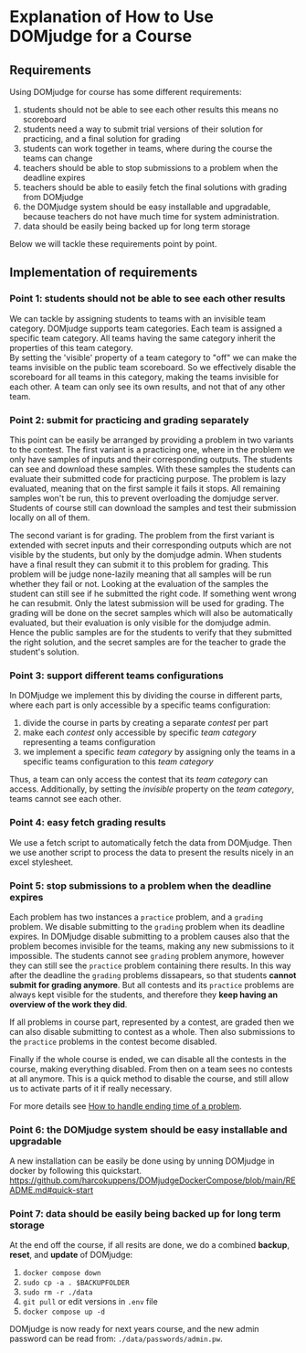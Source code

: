 # Explanation of How to Use DOMjudge for a Course

## Requirements
Using DOMjudge for course has some different requirements:

 1. students should not be able to see each other results
    this means no scoreboard
 2. students need a way to submit trial versions of their solution for practicing, 
    and a final solution for grading
 3. students can work together in teams, where during the course the teams can change 
 4. teachers should be able to stop submissions to a problem when the deadline expires
 5. teachers should be able to easily fetch the final solutions with grading from 
    DOMjudge 
 6. the DOMjudge system should be easy installable and upgradable,
    because teachers do not have much time for system administration.
 7. data should be easily being backed up for long term storage
 
Below we will tackle these requirements point by point.
 
## Implementation of requirements
 
### Point 1: students should not be able to see each other results

We can tackle by assigning students to teams with an invisible team category. 
DOMjudge supports team categories.  Each team is assigned a specific team category. 
All teams having the same category inherit the properties of this team category.  
By setting the 'visible' property of a team category to "off" we can make the 
teams invisible on the public team scoreboard. So we effectively disable the
scoreboard for all teams in this category, making the teams invisible for each other.
A team can only see its own results, and not that of any other team.

### Point 2: submit for practicing and grading separately

This point can be easily be arranged by providing a problem in two variants to the contest.
The first variant is a practicing one, where in the problem we only have samples of
inputs and their corresponding outputs. The students can see and download these samples. 
With these  samples the students can evaluate their submitted code for practicing purpose.
The problem is lazy evaluated, meaning that on the first sample it fails it stops. All remaining
samples won't be run, this to prevent overloading the domjudge server. Students of course still
can download the samples and test their submission locally on all of them.
 
The second variant is for grading. The problem from the first variant is extended with secret inputs 
and their corresponding outputs which are not visible by the students, but only by the domjudge admin.
When students have a final result they can submit it to this problem for grading. 
This problem will be judge none-lazily meaning that all samples will be run whether they fail or not.
Looking at the evaluation of the samples the student can still see if he submitted the right code. 
If something went wrong he can resubmit. Only the latest submission will be used for grading.
The grading will be done on the secret samples which will also be automatically evaluated, but their
evaluation is only visible for the domjudge admin. Hence the public samples are for the students to
verify that they submitted the right solution, and the secret samples are for the teacher to grade
the student's solution.

### Point 3: support different teams configurations 


In DOMjudge we implement this by dividing the course in different parts, where each part is only accessible by a specific teams configuration:
 
 1.  divide the course in parts by creating a separate *contest* per part
 2.  make each *contest* only accessible by specific *team category* representing a teams configuration
 3.  we implement a specific *team category*  by assigning only the teams in a specific teams configuration to this  *team category*  

Thus, a team can only access the contest that its *team category* can access. Additionally, by setting the *invisible* property on the *team category*, teams cannot see each other.

### Point 4: easy fetch grading results

We use a fetch script to automatically fetch the data from DOMjudge. Then we use another script to process the data to present the results nicely in an excel stylesheet.

### Point 5:  stop submissions to a problem when the deadline expires
  
Each problem has two instances a `practice` problem, and a `grading` problem. We disable submitting to the `grading` problem when its deadline expires. In DOMjudge disable submitting to a problem causes also that the problem becomes invisible for the teams, making any new submissions to it impossible. The students cannot see `grading` problem anymore, however they can still see the `practice` problem containing there results.  In this way after the deadline the `grading` problems dissapears, so that students **cannot submit for grading anymore**. But all contests and its `practice` problems are always kept visible for the students,  and therefore they **keep having an overview of the work they did**. 

If all problems in  course part, represented by a contest, are graded then we can also disable submitting to contest as a whole. Then also submissions to the `practice` problems in the contest become disabled.

Finally if the whole course is ended, we can disable all the contests in the course, making everything disabled. From then on a team sees no contests at all anymore. This is a quick method to disable the course, and still allow us to activate parts of it if really necessary.

For more details see [How to handle ending time of a problem](How_to_handle_ending_time_of_a_problem.md).


### Point 6: the DOMjudge system should be easy installable and upgradable

  A new installation can be easily be done using by unning DOMjudge in docker by following this quickstart.
    https://github.com/harcokuppens/DOMjudgeDockerCompose/blob/main/README.md#quick-start


### Point 7: data should be easily being backed up for long term storage

At the end off the course, if all resits are done,  we do a combined **backup**, **reset**, and **update** of DOMjudge:

   1. `docker compose down`
   2. `sudo cp -a . $BACKUPFOLDER`
   3. `sudo rm -r ./data`
   4. `git pull` or edit versions in `.env` file
   5. `docker compose up -d`

DOMjudge is now ready for next years course, and the new admin password can be read from: `./data/passwords/admin.pw`.



